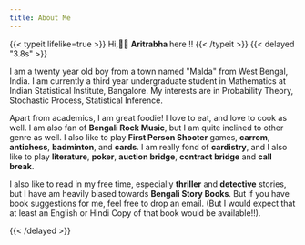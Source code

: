 ```yaml
---
title: About Me
---
```

{{< typeit lifelike=true >}} Hi,👋👋 <strong> Aritrabha </strong> here !! {{< /typeit >}}
{{< delayed "3.8s" >}}
<p>
I am a twenty year old boy from a town named "Malda" from West Bengal, India. I am currently a third year undergraduate student in Mathematics at Indian Statistical Institute, Bangalore. My interests are in Probability Theory, Stochastic Process, Statistical Inference.
</p>
<p>
Apart from academics, I am great foodie! I love to eat, and love to cook as well. I am also fan of <strong>Bengali Rock Music</strong>, but I am quite inclined to other genre as well. I also like to play <strong>First Person Shooter</strong> games, <strong>carrom</strong>, <strong>antichess</strong>, <strong>badminton</strong>, and <strong>cards</strong>. I am really fond of <strong>cardistry</strong>, and I also like to play <strong>literature</strong>, <strong>poker</strong>, <strong>auction bridge</strong>, <strong>contract bridge</strong> and <strong>call break</strong>.
</p>
<p>
I also like to read in my free time, especially <strong>thriller</strong> and <strong>detective</strong> stories, but I have am heavily biased towards <strong>Bengali Story Books</strong>. But if you have book suggestions for me, feel free to drop an email. (But I would expect that at least an English or Hindi Copy of that book would be available!!).
</p>
{{< /delayed  >}}
